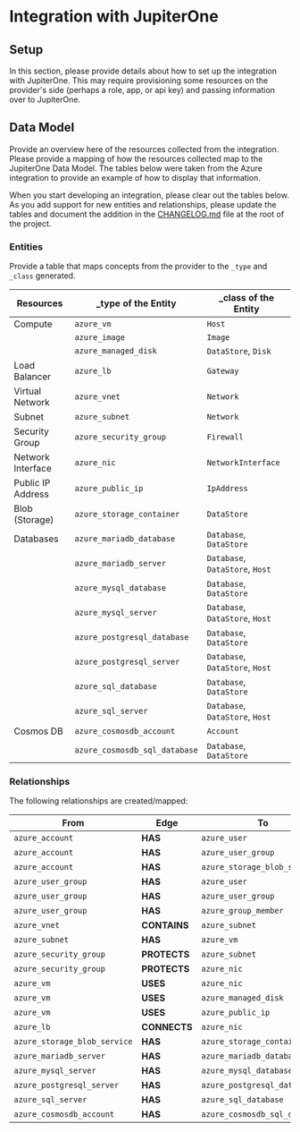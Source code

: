 # Integration with JupiterOne

## Setup

In this section, please provide details about how to set up the integration with
JupiterOne. This may require provisioning some resources on the provider's side
(perhaps a role, app, or api key) and passing information over to JupiterOne.

## Data Model

Provide an overview here of the resources collected from the integration. Please
provide a mapping of how the resources collected map to the JupiterOne Data
Model. The tables below were taken from the Azure integration to provide an
example of how to display that information.

When you start developing an integration, please clear out the tables below. As
you add support for new entities and relationships, please update the tables and
document the addition in the [CHANGELOG.md](../CHANGELOG.md) file at the root of
the project.

### Entities

Provide a table that maps concepts from the provider to the `_type` and `_class`
generated.

| Resources         | \_type of the Entity          | \_class of the Entity           |
| ----------------- | ----------------------------- | ------------------------------- |
| Compute           | `azure_vm`                    | `Host`                          |
|                   | `azure_image`                 | `Image`                         |
|                   | `azure_managed_disk`          | `DataStore`, `Disk`             |
| Load Balancer     | `azure_lb`                    | `Gateway`                       |
| Virtual Network   | `azure_vnet`                  | `Network`                       |
| Subnet            | `azure_subnet`                | `Network`                       |
| Security Group    | `azure_security_group`        | `Firewall`                      |
| Network Interface | `azure_nic`                   | `NetworkInterface`              |
| Public IP Address | `azure_public_ip`             | `IpAddress`                     |
| Blob (Storage)    | `azure_storage_container`     | `DataStore`                     |
| Databases         | `azure_mariadb_database`      | `Database`, `DataStore`         |
|                   | `azure_mariadb_server`        | `Database`, `DataStore`, `Host` |
|                   | `azure_mysql_database`        | `Database`, `DataStore`         |
|                   | `azure_mysql_server`          | `Database`, `DataStore`, `Host` |
|                   | `azure_postgresql_database`   | `Database`, `DataStore`         |
|                   | `azure_postgresql_server`     | `Database`, `DataStore`, `Host` |
|                   | `azure_sql_database`          | `Database`, `DataStore`         |
|                   | `azure_sql_server`            | `Database`, `DataStore`, `Host` |
| Cosmos DB         | `azure_cosmosdb_account`      | `Account`                       |
|                   | `azure_cosmosdb_sql_database` | `Database`, `DataStore`         |

### Relationships

The following relationships are created/mapped:

| From                         | Edge         | To                            |
| ---------------------------- | ------------ | ----------------------------- |
| `azure_account`              | **HAS**      | `azure_user`                  |
| `azure_account`              | **HAS**      | `azure_user_group`            |
| `azure_account`              | **HAS**      | `azure_storage_blob_service`  |
| `azure_user_group`           | **HAS**      | `azure_user`                  |
| `azure_user_group`           | **HAS**      | `azure_user_group`            |
| `azure_user_group`           | **HAS**      | `azure_group_member`          |
| `azure_vnet`                 | **CONTAINS** | `azure_subnet`                |
| `azure_subnet`               | **HAS**      | `azure_vm`                    |
| `azure_security_group`       | **PROTECTS** | `azure_subnet`                |
| `azure_security_group`       | **PROTECTS** | `azure_nic`                   |
| `azure_vm`                   | **USES**     | `azure_nic`                   |
| `azure_vm`                   | **USES**     | `azure_managed_disk`          |
| `azure_vm`                   | **USES**     | `azure_public_ip`             |
| `azure_lb`                   | **CONNECTS** | `azure_nic`                   |
| `azure_storage_blob_service` | **HAS**      | `azure_storage_container`     |
| `azure_mariadb_server`       | **HAS**      | `azure_mariadb_database`      |
| `azure_mysql_server`         | **HAS**      | `azure_mysql_database`        |
| `azure_postgresql_server`    | **HAS**      | `azure_postgresql_database`   |
| `azure_sql_server`           | **HAS**      | `azure_sql_database`          |
| `azure_cosmosdb_account`     | **HAS**      | `azure_cosmosdb_sql_database` |
